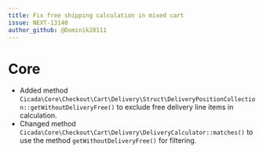 ```yaml
---
title: Fix free shipping calculation in mixed cart
issue: NEXT-13140
author_github: @Dominik28111
---
```

# Core
* Added method `Cicada\Core\Checkout\Cart\Delivery\Struct\DeliveryPositionCollection::getWithoutDeliveryFree()` to exclude free delivery line items in calculation.
* Changed method `Cicada\Core\Checkout\Cart\Delivery\DeliveryCalculator::matches()` to use the method `getWithoutDeliveryFree()` for filtering.
